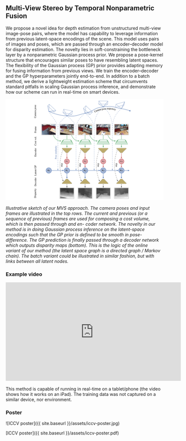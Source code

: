 ## Multi-View Stereo by Temporal Nonparametric Fusion

We propose a novel idea for depth estimation from unstructured multi-view image-pose pairs, where the model has capability to leverage information from previous latent-space encodings of the scene. This model uses pairs of images and poses, which are passed through an encoder–decoder model for disparity estimation. The novelty lies in soft-constraining the bottleneck layer by a nonparametric Gaussian process prior. We propose a pose-kernel structure that encourages similar poses to have resembling latent spaces. The flexibility of the Gaussian process (GP) prior provides adapting memory for fusing information from previous views. We train the encoder–decoder and the GP hyperparameters jointly end-to-end. In addition to a batch method, we derive a lightweight estimation scheme that circumvents standard pitfalls in scaling Gaussian process inference, and demonstrate how our scheme can run in real-time on smart devices.

![](assets/fig/arch.png)

*Illustrative sketch of our MVS approach.  The camera poses and input frames are illustrated in the top rows.  The current and previous (or a sequence of previous) frames are used for composing a cost volume, which is then passed through and en-
coder network.  The novelty in our method is in doing Gaussian process inference on the latent-space encodings such that the GP
prior is defined to be smooth in pose-difference.  The GP prediction  is  finally  passed  through  a  decoder  network  which  outputs disparity maps (bottom).  This is the logic of the online variant of our method (the latent space graph is a directed graph / Markov chain).  The batch variant could be illustrated in similar fashion, but with links between all latent nodes.*

### Example video

<iframe width="560" height="315" src="https://www.youtube.com/embed/iellGrlNW7k" frameborder="0" gesture="media" allow="encrypted-media" allowfullscreen></iframe>

This method is capable of running in real-time on a tablet/phone (the video shows how it works on an iPad). The training data was not captured on a similar device, nor environment.

### Poster

![ICCV poster]({{ site.baseurl }}/assets/iccv-poster.jpg)

[ICCV poster]({{ site.baseurl }}/assets/iccv-poster.pdf)
